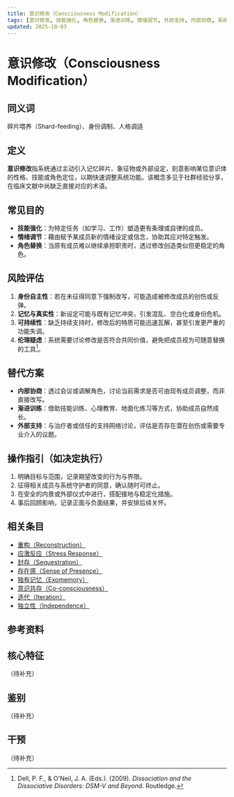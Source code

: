 ```yaml
---
title: 意识修改（Consciousness Modification）
tags: [意识修改, 技能强化, 角色替换, 渐进训练, 情绪调节, 外部支持, 内部协商, 系统体验与机制]
updated: 2025-10-03
---
```


# 意识修改（Consciousness Modification）

## 同义词

碎片喂养（Shard-feeding）、身份调制、人格调适

## 定义

**意识修改**指系统通过主动引入记忆碎片、象征物或外部设定，刻意影响某位意识体的性格、技能或角色定位，以期快速调整系统功能。该概念多见于社群经验分享，在临床文献中尚缺乏直接对应的术语。

## 常见目的

- **技能强化**：为特定任务（如学习、工作）塑造更有条理或自律的成员。
- **情绪调节**：藉由赋予某成员新的情绪设定或信念，协助其应对特定触发。
- **角色替换**：当原有成员难以继续承担职责时，透过修改创造类似但更稳定的角色。

## 风险评估

1. **身份自主性**：若在未征得同意下强制改写，可能造成被修改成员的创伤或反弹。
2. **记忆与真实性**：新设定可能与既有记忆冲突，引发混乱、空白化或身份危机。
3. **可持续性**：缺乏持续支持时，修改后的特质可能迅速瓦解，甚至引发更严重的功能失调。
4. **伦理疑虑**：系统需要讨论修改是否符合共同价值，避免把成员视为可随意替换的工具[^意识修改-1]。

## 替代方案

- **内部协商**：透过会议或调解角色，讨论当前需求是否可由现有成员调整，而非直接改写。
- **渐进训练**：借助技能训练、心理教育、地面化练习等方式，协助成员自然成长。
- **外部支持**：与治疗者或信任的支持网络讨论，评估是否存在潜在创伤或需要专业介入的议题。

## 操作指引（如决定执行）

1. 明确目标与范围，记录期望改变的行为与界限。
2. 征得相关成员与系统守护者的同意，确认随时可终止。
3. 在安全的内景或外部仪式中进行，搭配接地与稳定化措施。
4. 事后回顾影响，记录正面与负面结果，并安排后续关怀。

## 相关条目

- [重构（Reconstruction）](/entries/Reconstruction.md)
- [应激反应（Stress Response）](/entries/Stress-Response.md)
- [封存（Sequestration）](/entries/Sequestration.md)
- [存在感（Sense of Presence）](/entries/Sense-Of-Presence.md)
- [独有记忆（Exomemory）](/entries/Exomemory.md)
- [意识共存（Co-consciousness）](/entries/Co-Consciousness.md)
- [迭代（Iteration）](/entries/Iteration.md)
- [独立性（Independence）](/entries/Independence.md)

## 参考资料

[^意识修改-1]: Dell, P. F., & O'Neil, J. A. (Eds.). (2009). *Dissociation and the Dissociative Disorders: DSM-V and Beyond*. Routledge.

## 核心特征

（待补充）

## 鉴别

（待补充）

## 干预

（待补充）
